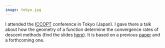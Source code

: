 ```yaml
---
image: tokyo.jpg
---
```


<p>I attended the <a href="http://www.iccopt2016.tokyo/">ICCOPT</a> conference in Tokyo (Japan). 
I gave there a talk about how the geometry of a function determine the convergence rates of descent methods (find the slides <a href="pdf/2016_ICCOPT">here</a>).
It is based on a previous <a href="http://link.springer.com/article/10.1007/s10957-014-0642-3">paper</a> and a forthcoming one.</p>
